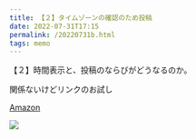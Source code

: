 ```yaml
---
title: 【２】タイムゾーンの確認のため投稿
date: 2022-07-31T17:15
permalink: /20220731b.html
tags: memo
--- 
```


【２】時間表示と、投稿のならびがどうなるのか。

 関係ないけどリンクのお試し

 [Amazon](https://amzn.to/3cKChCW)


<a href="https://www.amazon.co.jp/dp/429500524X?&linkCode=li2&tag=ujina-22&linkId=eefb6ecf8542835a269a157f75f9f292&language=ja_JP&ref_=as_li_ss_il" target="_blank"><img border="0" src="//ws-fe.amazon-adsystem.com/widgets/q?_encoding=UTF8&ASIN=429500524X&Format=_SL160_&ID=AsinImage&MarketPlace=JP&ServiceVersion=20070822&WS=1&tag=ujina-22&language=ja_JP" ></a><img src="https://ir-jp.amazon-adsystem.com/e/ir?t=ujina-22&language=ja_JP&l=li2&o=9&a=429500524X" width="1" height="1" border="0" alt="" style="border:none !important; margin:0px !important;" />
